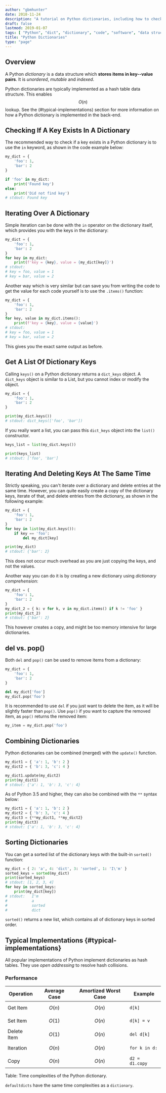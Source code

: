 ```yaml
---
author: "gbmhunter"
date: 2018-11-24
description: "A tutorial on Python dictionaries, including how to check if keys exits, delete items while iterating, and more."
draft: false
lastmod: 2019-01-07
tags: [ "Python", "dict", "dictionary", "code", "software", "data structure", "container", "iteration", "hash table" ]
title: "Python Dictionaries"
type: "page"
---
```


## Overview

A Python _dictionary_ is a data structure which **stores items in key--value pairs**. It is _unordered_, _mutable_ and _indexed_.

Python dictionaries are typically implemented as a hash table data structure. This enables $$O(n)$$ lookup. See the (#typical-implementations) section for more information on how a Python dictionary is implemented in the back-end.

## Checking If A Key Exists In A Dictionary

The recommended way to check if a key exists in a Python dictionary is to use the `in` keyword, as shown in the code example below:

```python
my_dict = {
    'foo': 1,
    'bar': 2
}

if 'foo' in my_dict:
    print('Found key')
else:
    print('Did not find key')
# stdout: Found key
```

## Iterating Over A Dictionary

Simple iteration can be done with the `in` operator on the dictionary itself, which provides you with the keys in the dictionary:

```python
my_dict = {
    'foo': 1,
    'bar': 2
}
for key in my_dict:
    print(f'key = {key}, value = {my_dict[key]}')
# stdout:
# key = foo, value = 1
# key = bar, value = 2
```

Another way which is very similar but can save you from writing the code to get the value for each code yourself is to use the `.items()` function:

```python
my_dict = {
    'foo': 1,
    'bar': 2
}
for key, value in my_dict.items():
    print(f'key = {key}, value = {value}')
# stdout:
# key = foo, value = 1
# key = bar, value = 2
```

This gives you the exact same output as before.

## Get A List Of Dictionary Keys

Calling `keys()` on a Python dictionary returns a `dict_keys` object. A `dict_keys` object is similar to a List, but you cannot index or modify the object.

```python
my_dict = {
    'foo': 1,
    'bar': 2
}

print(my_dict.keys())
# stdout: dict_keys(['foo', 'bar'])
```

If you really want a list, you can pass this `dict_keys` object into the `list()` constructor.

```python
keys_list = list(my_dict.keys())

print(keys_list)
# stdout: ['foo', 'bar']
```

## Iterating And Deleting Keys At The Same Time

Strictly speaking, you can't iterate over a dictionary and delete entries at the same time. However, you can quite easily create a copy of the dictionary keys, iterate of that, and delete entries from the dictionary, as shown in the following example:

```python
my_dict = {
    'foo': 1,
    'bar': 2
}
for key in list(my_dict.keys()):
    if key == 'foo':
        del my_dict[key]

print(my_dict)
# stdout: {'bar': 2}
```

This does not occur much overhead as you are just copying the keys, and not the values.

Another way you can do it is by creating a new dictionary using _dictionary comprehension_:

```python
my_dict = {
    'foo': 1,
    'bar': 2
}
my_dict_2 = { k: v for k, v in my_dict.items() if k != 'foo' }
print(my_dict_2)
# stdout: {'bar': 2}
```

This however creates a copy, and might be too memory intensive for large dictionaries.

## del vs. pop()

Both `del` and `pop()` can be used to remove items from a dictionary:

```python
my_dict = {
    'foo': 1,
    'bar': 2
}

del my_dict['foo']
my_dict.pop('foo')
```

It is recommended to use `del` if you just want to delete the item, as it will be slightly faster than `pop()`. Use `pop()` if you want to capture the removed item, as `pop()` returns the removed item:

```python
my_item = my_dict.pop('foo')
```

## Combining Dictionaries

Python dictionaries can be combined (merged) with the `update()` function.

```python
my_dict1 = { 'a': 1, 'b': 2 }
my_dict2 = { 'b': 3, 'c': 4 }

my_dict1.update(my_dict2)
print(my_dict1)
# stdout: {'a': 1, 'b': 3, 'c': 4}
```

As of Python 3.5 and higher, they can also be combined with the `**` syntax below:

```python
my_dict1 = { 'a': 1, 'b': 2 }
my_dict2 = { 'b': 3, 'c': 4 }
my_dict3 = {**my_dict1, **my_dict2}
print(my_dict3)
# stdout: {'a': 1, 'b': 3, 'c': 4}
```

## Sorting Dictionaries

You can get a sorted list of the dictionary keys with the built-in `sorted()` function:

```python
my_dict = { 2: 'a', 4: 'dict', 3: 'sorted', 1: 'I\'m' }
sorted_keys = sorted(my_dict)
print(sorted_keys)
# stdout: [1, 2, 3, 4]
for key in sorted_keys:
    print(my_dict[key])
# stdout:   I'm
#           a
#           sorted
#           dict
```

`sorted()` returns a new list, which contains all of dictionary keys in sorted order.

## Typical Implementations {#typical-implementations}

All popular implementations of Python implement dictionaries as hash tables. They use _open addressing_ to resolve hash collisions.

### Performance

Operation   | Average Case | Amortized Worst Case | Example
------------|--------------|----------------------|--------------
Get Item    | $$O(n)$$     | $$O(n)$$             | `d[k]`
Set Item    | $$O(1)$$     | $$O(n)$$             | `d[k] = v`
Delete Item | $$O(1)$$     | $$O(n)$$             | `del d[k]`
Iteration   | $$O(n)$$     | $$O(n)$$             | `for k in d:`
Copy        | $$O(n)$$     | $$O(n)$$             | `d2 = d1.copy`
Table: Time complexities of the Python dictionary.

`defaultdicts` have the same time complexities as a `dictionary`.